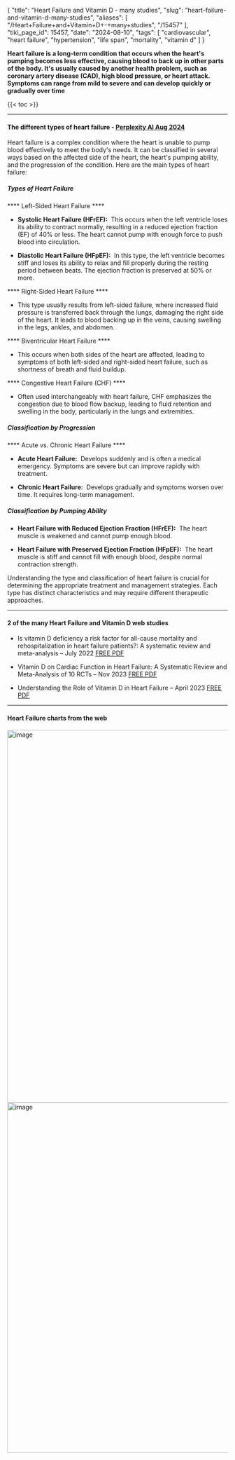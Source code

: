 {
    "title": "Heart Failure and Vitamin D - many studies",
    "slug": "heart-failure-and-vitamin-d-many-studies",
    "aliases": [
        "/Heart+Failure+and+Vitamin+D+-+many+studies",
        "/15457"
    ],
    "tiki_page_id": 15457,
    "date": "2024-08-10",
    "tags": [
        "cardiovascular",
        "heart failure",
        "hypertension",
        "life span",
        "mortality",
        "vitamin d"
    ]
}


**Heart failure is a long-term condition that occurs when the heart's pumping becomes less effective, causing blood to back up in other parts of the body. It's usually caused by another health problem, such as coronary artery disease (CAD), high blood pressure, or heart attack. Symptoms can range from mild to severe and can develop quickly or gradually over time** 

{{< toc >}}

---

#### The different types of heart failure - [Perplexity AI Aug 2024](https://www.perplexity.ai/search/please-describe-the-different-H7jfUfiSQ7qwvwMXnY6SAQ)

Heart failure is a complex condition where the heart is unable to pump blood effectively to meet the body's needs. It can be classified in several ways based on the affected side of the heart, the heart's pumping ability, and the progression of the condition. Here are the main types of heart failure:

##### Types of Heart Failure

 **** Left-Sided Heart Failure **** 

*  **Systolic Heart Failure (HFrEF):**  This occurs when the left ventricle loses its ability to contract normally, resulting in a reduced ejection fraction (EF) of 40% or less. The heart cannot pump with enough force to push blood into circulation.

*  **Diastolic Heart Failure (HFpEF):**  In this type, the left ventricle becomes stiff and loses its ability to relax and fill properly during the resting period between beats. The ejection fraction is preserved at 50% or more.

 **** Right-Sided Heart Failure **** 

* This type usually results from left-sided failure, where increased fluid pressure is transferred back through the lungs, damaging the right side of the heart. It leads to blood backing up in the veins, causing swelling in the legs, ankles, and abdomen.

 **** Biventricular Heart Failure **** 

* This occurs when both sides of the heart are affected, leading to symptoms of both left-sided and right-sided heart failure, such as shortness of breath and fluid buildup.

 **** Congestive Heart Failure (CHF) **** 

* Often used interchangeably with heart failure, CHF emphasizes the congestion due to blood flow backup, leading to fluid retention and swelling in the body, particularly in the lungs and extremities.

##### Classification by Progression

 **** Acute vs. Chronic Heart Failure **** 

*  **Acute Heart Failure:**  Develops suddenly and is often a medical emergency. Symptoms are severe but can improve rapidly with treatment.

*  **Chronic Heart Failure:**  Develops gradually and symptoms worsen over time. It requires long-term management.

##### Classification by Pumping Ability

*  **Heart Failure with Reduced Ejection Fraction (HFrEF):**  The heart muscle is weakened and cannot pump enough blood.

*  **Heart Failure with Preserved Ejection Fraction (HFpEF):**  The heart muscle is stiff and cannot fill with enough blood, despite normal contraction strength.

Understanding the type and classification of heart failure is crucial for determining the appropriate treatment and management strategies. Each type has distinct characteristics and may require different therapeutic approaches.

---

#### 2 of the many Heart Failure and Vitamin D web studies

* Is vitamin D deficiency a risk factor for all-cause mortality and rehospitalization in heart failure patients?: A systematic review and meta-analysis – July 2022 [FREE PDF](10.1097/MD.0000000000029507)

* Vitamin D on Cardiac Function in Heart Failure: A Systematic Review and Meta-Analysis of 10 RCTs – Nov 2023 [FREE PDF](https://doi.org/10.31083/j.rcm2411325)

* Understanding the Role of Vitamin D in Heart Failure – April 2023 [FREE PDF](%20https://doi.org/10.31083/j.rcm2404111)

---

#### Heart Failure charts from the web

<img src="https://d378j1rmrlek7x.cloudfront.net/attachments/webp/hf1.webp" alt="image" width="850"> 

<img src="https://d378j1rmrlek7x.cloudfront.net/attachments/webp/hf2.webp" alt="image" width="800">